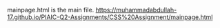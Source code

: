 mainpage.html is the main file.
  https://muhammadabdullah-17.github.io/PIAIC-Q2-Assignments/CSS%20Assignment/mainpage.html 
